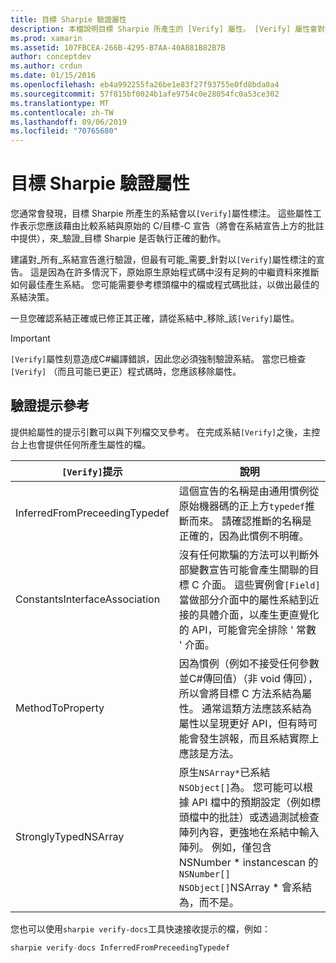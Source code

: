 ```yaml
---
title: 目標 Sharpie 驗證屬性
description: 本檔說明目標 Sharpie 所產生的 [Verify] 屬性。 [Verify] 屬性會對開發人員特別強調，他們應該在此手動驗證目標 Sharpie 的輸出。
ms.prod: xamarin
ms.assetid: 107FBCEA-266B-4295-B7AA-40A881B82B7B
author: conceptdev
ms.author: crdun
ms.date: 01/15/2016
ms.openlocfilehash: eb4a992255fa26be1e83f27f93755e0fd8bda0a4
ms.sourcegitcommit: 57f815bf0024b1afe9754c0e28054fc0a53ce302
ms.translationtype: MT
ms.contentlocale: zh-TW
ms.lasthandoff: 09/06/2019
ms.locfileid: "70765680"
---
```

# <a name="objective-sharpie-verify-attributes"></a>目標 Sharpie 驗證屬性

您通常會發現，目標 Sharpie 所產生的系結會以`[Verify]`屬性標注。 這些屬性工作表示您應該藉由比較系結與原始的 C/目標-C 宣告（將會在系結宣告上方的批註中提供），來_驗證_目標 Sharpie 是否執行正確的動作。

建議對_所有_系結宣告進行驗證，但最有可能_需要_針對以`[Verify]`屬性標注的宣告。 這是因為在許多情況下，原始原生原始程式碼中沒有足夠的中繼資料來推斷如何最佳產生系結。 您可能需要參考標頭檔中的檔或程式碼批註，以做出最佳的系結決策。

一旦您確認系結正確或已修正其正確，請從系結中_移除_該`[Verify]`屬性。

> [!IMPORTANT]
> `[Verify]`屬性刻意造成C#編譯錯誤，因此您必須強制驗證系結。 當您已檢查`[Verify]` （而且可能已更正）程式碼時，您應該移除屬性。

## <a name="verify-hints-reference"></a>驗證提示參考

提供給屬性的提示引數可以與下列檔交叉參考。 在完成系結`[Verify]`之後，主控台上也會提供任何所產生屬性的檔。

|`[Verify]`提示|說明|
|---|---|
|InferredFromPreceedingTypedef|這個宣告的名稱是由通用慣例從原始機器碼的正上方`typedef`推斷而來。 請確認推斷的名稱是正確的，因為此慣例不明確。|
|ConstantsInterfaceAssociation|沒有任何欺騙的方法可以判斷外部變數宣告可能會產生關聯的目標 C 介面。 這些實例會`[Field]`當做部分介面中的屬性系結到近接的具體介面，以產生更直覺化的 API，可能會完全排除 ' 常數 ' 介面。|
|MethodToProperty|因為慣例（例如不接受任何參數並C#傳回值）（非 void 傳回），所以會將目標 C 方法系結為屬性。 通常這類方法應該系結為屬性以呈現更好 API，但有時可能會發生誤報，而且系結實際上應該是方法。|
|StronglyTypedNSArray|原生`NSArray*`已系結`NSObject[]`為。 您可能可以根據 API 檔中的預期設定（例如標頭檔中的批註）或透過測試檢查陣列內容，更強地在系結中輸入陣列。 例如，僅包含 NSNumber * instancescan 的`NSNumber[]` `NSObject[]`NSArray * 會系結為，而不是。|

您也可以使用`sharpie verify-docs`工具快速接收提示的檔，例如：

```csharp
sharpie verify-docs InferredFromPreceedingTypedef
```
